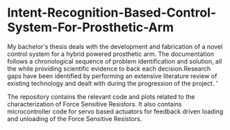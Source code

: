 # Intent-Recognition-Based-Control-System-For-Prosthetic-Arm
My bachelor's thesis deals with the development and fabrication of a novel control system for a hybrid powered prosthetic arm. The documentation follows a chronological sequence of problem identification and solution, all the while providing scientific evidence to back each decision.Research gaps have been identified by performing an extensive literature review of existing technology and dealt with during the progression of the project. '

The repository contains the relevant code and plots related to the characterization of Force Sensitive Resistors. 
It also contains microcontroller code for servo based actuators for feedback driven loading and unloading of the Force Sensitive Resistors.

